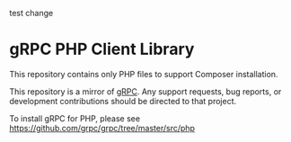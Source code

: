 test change

# gRPC PHP Client Library

This repository contains only PHP files to support Composer installation.

This repository is a mirror of [gRPC](https://github.com/grpc/grpc). Any support
requests, bug reports, or development contributions should be directed to
that project.

To install gRPC for PHP, please see https://github.com/grpc/grpc/tree/master/src/php
